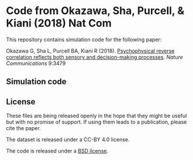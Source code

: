 # Code from Okazawa, Sha, Purcell, & Kiani (2018) Nat Com

This repository contains simulation code for the following paper:

Okazawa G, Sha L, Purcell BA, Kiani R (2018). [Psychophysical reverse correlation reflects both sensory and decision-making processes](https://www.nature.com/articles/s41467-018-05797-y). *Nature Communications* 9:3479

## Simulation code


## License

These files are being released openly in the hope that they might be useful but with no promise of support. If using them leads to a publication, please cite the paper.

The dataset is released under a CC-BY 4.0 license.

The code is released under a [BSD license](./LICENSE.md).
